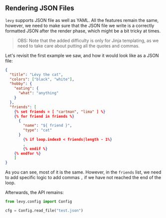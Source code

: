 ## Rendering JSON Files

`levy` supports JSON file as well as YAML. All the features remain the same, however,
we need to make sure that the JSON file we write is a correctly formatted JSON
after the render phase, which might be a bit tricky at times.

> OBS: Note that the added difficulty is only for Jinja templating, as we need to
  take care about putting all the quotes and commas.

Let's revisit the first example we saw, and how it would look like as a JSON file:

```json
{
  "title": "Lévy the cat",
  "colors": ["black", "white"],
  "hobby": {
    "eating": {
      "what": "anything"
    }
  },
  "friends": [
    {% set friends = [ "cartman", "lima" ] %}
    {% for friend in friends %}
      {
        "name": "${ friend }",
        "type": "cat"
      }
        {% if loop.index0 < friends|length - 1%}
        ,
        {% endif %}
    {% endfor %}
    ]
}
```

As you can see, most of it is the same. However, in the `friends` list, we need
to add specific logic to add commas `,` if we have not reached the end of the loop.

Afterwards, the API remains:

```python
from levy.config import Config

cfg = Config.read_file("test.json")
```

